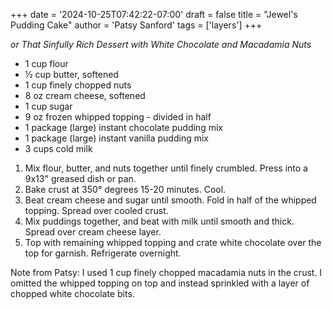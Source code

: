 +++
date = '2024-10-25T07:42:22-07:00'
draft = false
title = "Jewel's Pudding Cake"
author = 'Patsy Sanford'
tags = ['layers']
+++

_or That Sinfully Rich Dessert with White Chocolate and Macadamia Nuts_

* 1 cup flour
* ½ cup butter, softened
* 1 cup finely chopped nuts
* 8 oz cream cheese, softened
* 1 cup sugar
* 9 oz frozen whipped topping - divided in half
* 1 package (large) instant chocolate pudding mix
* 1 package (large) instant vanilla pudding mix
* 3 cups cold milk

1. Mix flour, butter, and nuts together until finely crumbled. Press into a 9x13" greased dish or pan.
2. Bake crust at 350° degrees 15-20 minutes. Cool.
3. Beat cream cheese and sugar until smooth. Fold in half of the whipped topping. Spread over cooled crust. 
4. Mix puddings together, and beat with milk until smooth and thick. Spread over cream cheese layer.
5. Top with remaining whipped topping and crate white chocolate over the top for garnish. Refrigerate overnight.

Note from Patsy: I used 1 cup finely chopped macadamia nuts in the crust. I omitted the whipped topping on top and instead sprinkled with a layer of chopped white chocolate bits.